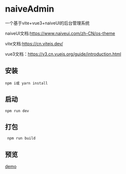# naiveAdmin

一个基于vite+vue3+naiveUI的后台管理系统

naiveUI文档:https://www.naiveui.com/zh-CN/os-theme

vite文档:https://cn.vitejs.dev/

vue3文档：https://v3.cn.vuejs.org/guide/introduction.html

## 安装

`npm i或 yarn install`

## 启动

`npm run dev`

## 打包

` npm run build`

## 预览

[demo](http://naive.laolei.ml/)